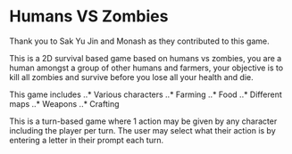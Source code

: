# Humans VS Zombies
Thank you to Sak Yu Jin and Monash as they contributed to this game.

This is a 2D survival based game based on humans vs zombies, you are a human amongst a group of other humans and farmers, 
your objective is to kill all zombies and survive before you lose all your health and die.

This game includes
..* Various characters
..* Farming
..* Food
..* Different maps
..* Weapons
..* Crafting

This is a turn-based game where 1 action may be given by any character including the player per turn. The user may select
what their action is by entering a letter in their prompt each turn.

